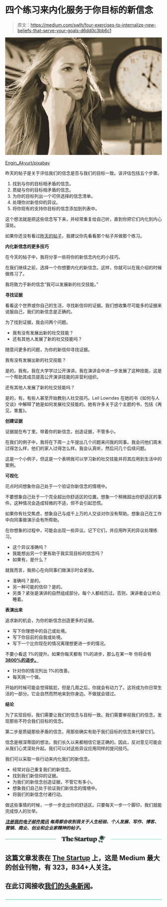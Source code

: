 # 四个练习来内化服务于你目标的新信念

> 原文：<https://medium.com/swlh/four-exercises-to-internalize-new-beliefs-that-serve-your-goals-d6dd0c3bb6c1>

![](img/78bd341adadd87a6a0d0d05771ee1780.png)

[Engin_Akyurt/pixabay](https://pixabay.com/en/model-time-women-s-fiction-2614569/)

昨天的帖子是关于评估我们的信念是否与我们的目标一致。该评估包括五个步骤。

1.  找到与你的目标相矛盾的信念。
2.  质疑与你的目标相矛盾的信念。
3.  为你的目标列出一个可供选择的信念清单。
4.  处理你对新信仰的异议。
5.  将你现有的支持你目标的信念添加到列表中。

这个想法就是把这些信念写下来，并经常重复给自己听，直到你把它们内化到内心深处。

如果你还没有看过[昨天的帖子](https://ideavisionaction.com/personal-development/do-this-exercise-before-setting-a-goal/)，我建议你先看看那个帖子并做那个练习。

**内化新信念的更多技巧**

在今天的帖子中，我将分享一些将你的新信念内化的小技巧。

在我们继续之前，选择一个你想要内化的新信念。这样，你就可以在我介绍的时候做练习了。

我将致力于新的信念“我可以发展新的社交技能。”

**寻找证据**

看看这个世界或你自己的生活，寻找新信仰的证据。我们想收集尽可能多的证据来说服自己，我们的新信念是正确的。

为了找到证据，我会问两个问题。

*   我有没有发展出新的社交技能？
*   还有其他人发展了新的社交技能吗？

随意问更多的问题，为你的新信仰寻找证据。

我有没有发展出新的社交技能？

是的，我有。我在大学学过公开演讲。我在演讲会中进一步发展了这种技能，这是一个帮助其成员提高公开演讲技能的非营利组织。

还有其他人发展了新的社交技能吗？

是的，有。有些人甚至开始教别人社交技巧。Leil Lowndes 在她的书《如何与人交谈》中解释了她是如何发展社交技能的。她有许多关于这个主题的书，包括《再见，害羞》。

**创建证据**

证据就在布丁里。带着你的新信念，创造证据，不管多小。

在我们的例子中，我将在下周一上午提出几个问题来问我的同事。我会问他们周末过得怎么样，他们的家人过得怎么样。我会认真听，然后问几个后续问题。

这是一个小例子，但这是一个表明我可以学习新的社交技能并将其应用到生活中的案例。

**可视化**

花点时间想象你自己处于一个验证你新信念的情境中。

不要想象自己处于一个完全超出你舒适区的位置。想象一个稍微超出你舒适区的事件。这种情况会造成轻微的不适，但不会引起恐慌。

如果你有社交焦虑，想象自己与成千上万的人交谈对你没有帮助。想象自己在工作中向同事做演示会有所帮助。

在你想象的过程中，可能会出现一些异议。记下它们，并应用昨天的异议处理练习。

*   这个异议准确吗？
*   我能想出另一个更有助于我实现目标的信念吗？
*   如果有，是什么？

就我而言，我担心在向同事们做演示时会紧张。

*   准确吗？是的。
*   另一种可能的信仰？是的。
*   另类？紧张是演讲的自然组成部分。每个人都经历过。否则，演讲者会让听众睡着。

**表演出来**

追求新的机会，为你的新信念创造更多的证据。

*   写下你理想中的自己或处境。
*   写下你目前的自我或处境。
*   写下一个比你现在的情况离理想更进一步的情况。

不要小看这 1%的提升。如果你每天都有 1%的进步，那么在某一年 你将会有 [**3800%的进步。**](https://ideavisionaction.com/personal-development/how-to-improve-your-life-38x-in-a-year/)

*   针对你的情况列出 1%的改善。
*   每天挑一个做。

开始的时候可能会觉得尴尬，但是几周之后，你就会有动力了。这将成为你日常生活的一部分。它会自然而然地来到你身边。不做就会错过。

**结论**

为了实现目标，我们需要让我们的信念与目标一致。我们需要审视我们的信念，发现那些不符合我们目标的信念。

第二步是质疑那些矛盾的信念，用那些确实有助于我们目标的信念来代替它们。

信念是根深蒂固的想法，我们长久以来都相信它是正确的。因此，反对意见可能会从我们心灵深处升起。我们可以对这些异议应用同样的提问技巧。

我们可以采取一些行动来内化我们的新信念。

*   经常对自己重复我们的新信念。
*   找到我们新信仰的证据。
*   为我们的新信念创造证据，不管它有多小。
*   想象我们自己处于验证我们新信念的情境中。
*   将我们的新信念付诸行动。

做这些事情的时候，一步一步走出你的舒适区。只要每天一步一个脚印，我们就能完成惊人的壮举。

[***注册我的电子邮件简讯***](https://ideavisionaction.com/email-newsletter/) ***每周都会收到我关于人生经验、个人发展、写作、博客、营销、商业、创业和企业家精神的帖子。***

[![](img/308a8d84fb9b2fab43d66c117fcc4bb4.png)](https://medium.com/swlh)

## 这篇文章发表在 [The Startup](https://medium.com/swlh) 上，这是 Medium 最大的创业刊物，有 323，834+人关注。

## 在此订阅接收[我们的头条新闻](http://growthsupply.com/the-startup-newsletter/)。

[![](img/b0164736ea17a63403e660de5dedf91a.png)](https://medium.com/swlh)